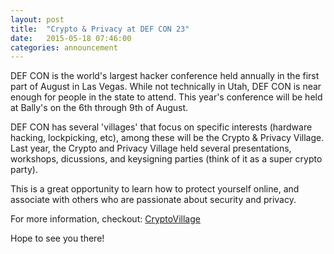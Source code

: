 ```yaml
---
layout: post
title:  "Crypto & Privacy at DEF CON 23"
date:   2015-05-18 07:46:00
categories: announcement
---
```

 
DEF CON is the world's largest hacker conference held annually in the first part of August in Las Vegas.  While not technically in Utah, DEF CON is near enough for people in the state to attend.  This year's conference will be held at Bally's on the 6th through 9th of August. 

DEF CON has several 'villages' that focus on specific interests (hardware hacking, lockpicking, etc), among these will be the Crypto & Privacy Village.  Last year, the Crypto and Privacy Village held several presentations, workshops, dicussions, and keysigning parties (think of it as a super crypto party). 

This is a great opportunity to learn how to protect yourself online, and associate with others who are passionate about security and privacy. 

For more information, checkout: [CryptoVillage](https://cryptovillage.org)

Hope to see you there!